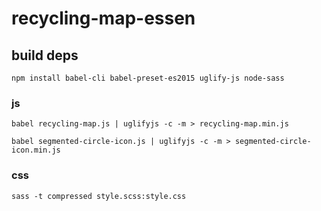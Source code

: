 # recycling-map-essen

## build deps

`npm install babel-cli babel-preset-es2015 uglify-js node-sass`

### js

`babel recycling-map.js | uglifyjs -c -m > recycling-map.min.js`

`babel segmented-circle-icon.js | uglifyjs -c -m > segmented-circle-icon.min.js`

### css

`sass -t compressed style.scss:style.css`
